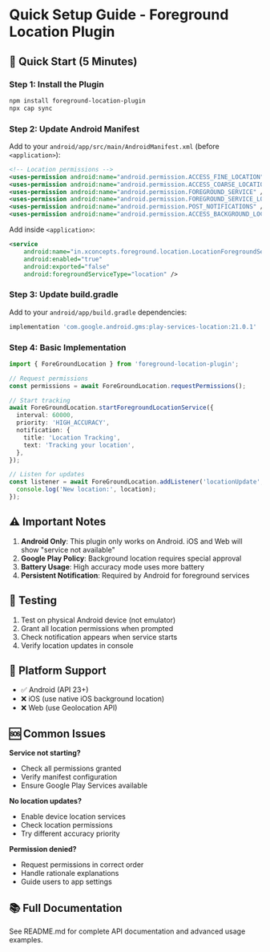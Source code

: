 # Quick Setup Guide - Foreground Location Plugin

## 🚀 Quick Start (5 Minutes)

### Step 1: Install the Plugin

```bash
npm install foreground-location-plugin
npx cap sync
```

### Step 2: Update Android Manifest

Add to your `android/app/src/main/AndroidManifest.xml` (before `<application>`):

```xml
<!-- Location permissions -->
<uses-permission android:name="android.permission.ACCESS_FINE_LOCATION" />
<uses-permission android:name="android.permission.ACCESS_COARSE_LOCATION" />
<uses-permission android:name="android.permission.FOREGROUND_SERVICE" />
<uses-permission android:name="android.permission.FOREGROUND_SERVICE_LOCATION" />
<uses-permission android:name="android.permission.POST_NOTIFICATIONS" />
<uses-permission android:name="android.permission.ACCESS_BACKGROUND_LOCATION" />
```

Add inside `<application>`:

```xml
<service
    android:name="in.xconcepts.foreground.location.LocationForegroundService"
    android:enabled="true"
    android:exported="false"
    android:foregroundServiceType="location" />
```

### Step 3: Update build.gradle

Add to your `android/app/build.gradle` dependencies:

```gradle
implementation 'com.google.android.gms:play-services-location:21.0.1'
```

### Step 4: Basic Implementation

```typescript
import { ForeGroundLocation } from 'foreground-location-plugin';

// Request permissions
const permissions = await ForeGroundLocation.requestPermissions();

// Start tracking
await ForeGroundLocation.startForegroundLocationService({
  interval: 60000,
  priority: 'HIGH_ACCURACY',
  notification: {
    title: 'Location Tracking',
    text: 'Tracking your location',
  },
});

// Listen for updates
const listener = await ForeGroundLocation.addListener('locationUpdate', (location) => {
  console.log('New location:', location);
});
```

## ⚠️ Important Notes

1. **Android Only**: This plugin only works on Android. iOS and Web will show "service not available"
2. **Google Play Policy**: Background location requires special approval
3. **Battery Usage**: High accuracy mode uses more battery
4. **Persistent Notification**: Required by Android for foreground services

## 🔧 Testing

1. Test on physical Android device (not emulator)
2. Grant all location permissions when prompted
3. Check notification appears when service starts
4. Verify location updates in console

## 📱 Platform Support

- ✅ Android (API 23+)
- ❌ iOS (use native iOS background location)
- ❌ Web (use Geolocation API)

## 🆘 Common Issues

**Service not starting?**

- Check all permissions granted
- Verify manifest configuration
- Ensure Google Play Services available

**No location updates?**

- Enable device location services
- Check location permissions
- Try different accuracy priority

**Permission denied?**

- Request permissions in correct order
- Handle rationale explanations
- Guide users to app settings

## 📚 Full Documentation

See README.md for complete API documentation and advanced usage examples.
